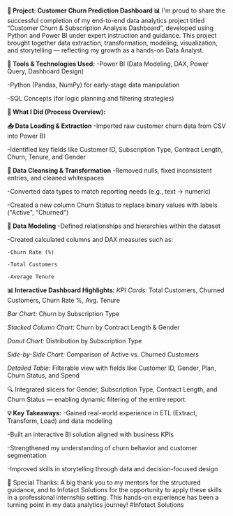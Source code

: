 **🚀 Project: Customer Churn Prediction Dashboard 📊**
I'm proud to share the successful completion of my end-to-end data analytics project titled “Customer Churn & Subscription Analysis Dashboard”, developed using Python and Power BI under expert instruction and guidance. This project brought together data extraction, transformation, modeling, visualization, and storytelling — reflecting my growth as a hands-on Data Analyst.

**🧩 Tools & Technologies Used:**
  -Power BI (Data Modeling, DAX, Power Query, Dashboard Design)

  -Python (Pandas, NumPy) for early-stage data manipulation

  -SQL Concepts (for logic planning and filtering strategies)

**🔄 What I Did (Process Overview):**

**📥 Data Loading & Extraction**
  -Imported raw customer churn data from CSV into Power BI

  -Identified key fields like Customer ID, Subscription Type, Contract Length, Churn, Tenure, and Gender

**🔧 Data Cleansing & Transformation**
  -Removed nulls, fixed inconsistent entries, and cleaned whitespaces

  -Converted data types to match reporting needs (e.g., text → numeric)

  -Created a new column Churn Status to replace binary values with labels ("Active", "Churned")

**🧠 Data Modeling**
  -Defined relationships and hierarchies within the dataset

  -Created calculated columns and DAX measures such as:

    -Churn Rate (%)

    -Total Customers

    -Average Tenure

**📊 Interactive Dashboard Highlights:**
*KPI Cards:* Total Customers, Churned Customers, Churn Rate %, Avg. Tenure

*Bar Chart:* Churn by Subscription Type

*Stacked Column Chart:* Churn by Contract Length & Gender

*Donut Chart:* Distribution by Subscription Type

*Side-by-Side Chart:* Comparison of Active vs. Churned Customers

*Detailed Table:* Filterable view with fields like Customer ID, Gender, Plan, Churn Status, and Spend

🔍 Integrated slicers for Gender, Subscription Type, Contract Length, and Churn Status — enabling dynamic filtering of the entire report.

**💡 Key Takeaways:**
  -Gained real-world experience in ETL (Extract, Transform, Load) and data modeling

  -Built an interactive BI solution aligned with business KPIs

  -Strengthened my understanding of churn behavior and customer segmentation

  -Improved skills in storytelling through data and decision-focused design

🤝 Special Thanks:
A big thank you to my mentors for the structured guidance, and to Infotact Solutions for the opportunity to apply these skills in a professional internship setting. This hands-on experience has been a turning point in my data analytics journey! #Infotact Solutions
